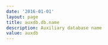 ```yaml
---
date: '2016-01-01'
layout: page
title: auxdb.db.name
description: Auxiliary database name
value: auxdb
---
```

